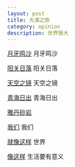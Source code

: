 ```yaml
---
layout: post
title: 大漠之旅
category: opinion
description: 世界很大 
---
```


[月牙鸣沙](/images/2016_10/moon-spring.jpeg)
月牙鸣沙

[阳关日落](/images/2016_10/yangguan-sunset.jpeg)
阳关日落

[天空之镜](/images/2016_10/mirror-sky.jpeg)
天空之镜

[青海日出](/images/2016_10/qinghai-lake-sunrise.jpeg)
青海日出

[雅丹砂岩](/images/2016_10/yadan-rock.jpeg)

[我们](/images/2016_10/someone.jpeg)
我们

[就像这样](/images/2016_10/big-world.jpeg)
世界

[像这样](/images/2016_10/life.jpeg)
生活要有意义
